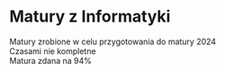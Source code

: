 # Matury z Informatyki
 Matury zrobione w celu przygotowania do matury 2024 <br> 
 Czasami nie kompletne <br> 
 Matura zdana na 94%
